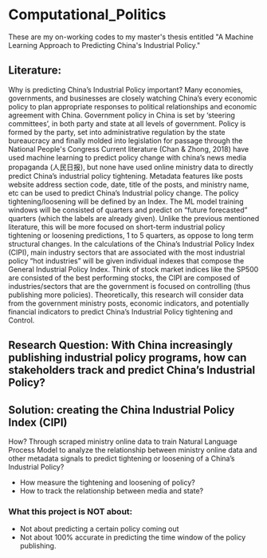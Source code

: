 # Computational_Politics
These are my on-working codes to my master's thesis entitled "A Machine Learning Approach to Predicting China's Industrial Policy."

## Literature:
Why is predicting China’s Industrial Policy important? Many economies, governments, and businesses are closely watching China’s every economic policy to plan appropriate responses to political relationships and economic agreement with China. Government policy in China is set by ‘steering committees’, in both party and state at all levels of government. Policy is formed by the party, set into administrative regulation by the state bureaucracy and finally molded into legislation for passage through the National People's Congress Current literature (Chan & Zhong, 2018) have used machine learning to predict policy change with china’s news media propaganda (人民日报), but none have used online ministry data to directly predict China’s industrial policy tightening. Metadata features like posts website address section code, date, title of the posts, and ministry name, etc can be used to predict China’s Industrial policy change. The policy tightening/loosening will be defined by an Index. The ML model training windows will be consisted of quarters and predict on “future forecasted” quarters (which the labels are already given). Unlike the previous mentioned literature, this will be more focused on short-term industrial policy tightening or loosening predictions, 1 to 5 quarters, as oppose to long term structural changes. In the calculations of the China’s Industrial Policy Index (CIPI), main industry sectors that are associated with the most industrial policy “hot industries” will be given individual indexes that compose the General Industrial Policy Index. Think of stock market indices like the SP500 are consisted of the best performing stocks, the CIPI are composed of industries/sectors that are the government is focused on controlling (thus publishing more policies). Theoretically, this research will consider data from the government ministry posts, economic indicators, and potentially financial indicators to predict China’s Industrial Policy tightening and Control.

## Research Question: With China increasingly publishing industrial policy programs, how can stakeholders track and predict China’s Industrial Policy?
## Solution: creating the China Industrial Policy Index (CIPI)
How? Through scraped ministry online data to train Natural Language Process Model to analyze the relationship between ministry online data and other metadata signals to predict tightening or loosening of a China’s Industrial Policy? 
-	How measure the tightening and loosening of policy?
-	How to track the relationship between media and state?

### What this project is NOT about:
-	Not about predicting a certain policy coming out
-	Not about 100% accurate in predicting the time window of the policy publishing.
